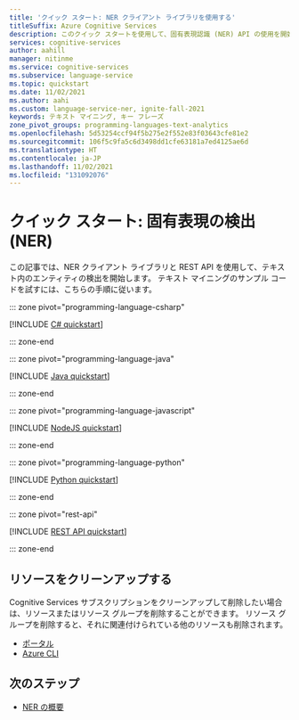 ```yaml
---
title: 'クイック スタート: NER クライアント ライブラリを使用する'
titleSuffix: Azure Cognitive Services
description: このクイック スタートを使用して、固有表現認識 (NER) API の使用を開始します。
services: cognitive-services
author: aahill
manager: nitinme
ms.service: cognitive-services
ms.subservice: language-service
ms.topic: quickstart
ms.date: 11/02/2021
ms.author: aahi
ms.custom: language-service-ner, ignite-fall-2021
keywords: テキスト マイニング, キー フレーズ
zone_pivot_groups: programming-languages-text-analytics
ms.openlocfilehash: 5d53254ccf94f5b275e2f552e83f03643cfe81e2
ms.sourcegitcommit: 106f5c9fa5c6d3498dd1cfe63181a7ed4125ae6d
ms.translationtype: HT
ms.contentlocale: ja-JP
ms.lasthandoff: 11/02/2021
ms.locfileid: "131092076"
---
```

# <a name="quickstart-detecting-named-entities-ner"></a>クイック スタート: 固有表現の検出 (NER)

この記事では、NER クライアント ライブラリと REST API を使用して、テキスト内のエンティティの検出を開始します。 テキスト マイニングのサンプル コードを試すには、こちらの手順に従います。

::: zone pivot="programming-language-csharp"

[!INCLUDE [C# quickstart](includes/quickstarts/csharp-sdk.md)]

::: zone-end

::: zone pivot="programming-language-java"

[!INCLUDE [Java quickstart](includes/quickstarts/java-sdk.md)]

::: zone-end

::: zone pivot="programming-language-javascript"

[!INCLUDE [NodeJS quickstart](includes/quickstarts/nodejs-sdk.md)]

::: zone-end

::: zone pivot="programming-language-python"

[!INCLUDE [Python quickstart](includes/quickstarts/python-sdk.md)]

::: zone-end

::: zone pivot="rest-api"

[!INCLUDE [REST API quickstart](includes/quickstarts/rest-api.md)]

::: zone-end

## <a name="clean-up-resources"></a>リソースをクリーンアップする

Cognitive Services サブスクリプションをクリーンアップして削除したい場合は、リソースまたはリソース グループを削除することができます。 リソース グループを削除すると、それに関連付けられている他のリソースも削除されます。

* [ポータル](../../cognitive-services-apis-create-account.md#clean-up-resources)
* [Azure CLI](../../cognitive-services-apis-create-account-cli.md#clean-up-resources)

## <a name="next-steps"></a>次のステップ

* [NER の概要](overview.md)
